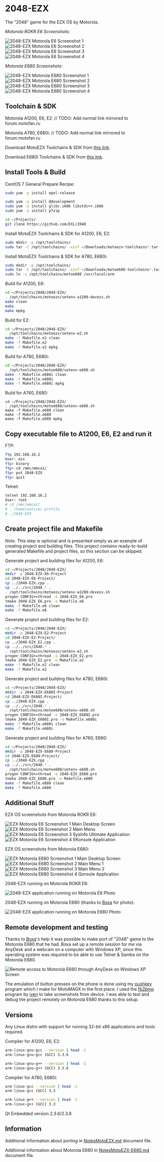2048-EZX
========

The "2048" game for the EZX OS by Motorola.

*Motorola ROKR E6 Screenshots:*

![2048-EZX Motorola E6 Screenshot 1](../image/2048-EZX-E6-Screenshot1.png) ![2048-EZX Motorola E6 Screenshot 2](../image/2048-EZX-E6-Screenshot2.png) ![2048-EZX Motorola E6 Screenshot 3](../image/2048-EZX-E6-Screenshot3.png) ![2048-EZX Motorola E6 Screenshot 4](../image/2048-EZX-E6-Screenshot4.png)

*Motorola E680 Screenshots:*

![2048-EZX Motorola E680 Screenshot 1](../image/2048-EZX-E680-Screenshot1.png) ![2048-EZX Motorola E680 Screenshot 2](../image/2048-EZX-E680-Screenshot2.png) ![2048-EZX Motorola E680 Screenshot 3](../image/2048-EZX-E680-Screenshot3.png) ![2048-EZX Motorola E680 Screenshot 4](../image/2048-EZX-E680-Screenshot4.png)

## Toolchain & SDK

Motorola A1200, E6, E2: // TODO: Add normal link mirrored to forum.motofan.ru

Motorola A780, E680i: // TODO: Add normal link mirrored to forum.motofan.ru

Download MotoEZX Toolchains & SDK from [this link](http://www.mediafire.com/?meqnmgujgjq).

Download E680i Toolchains & SDK from [this link](https://code.google.com/archive/p/moto-e680-develop/downloads).

## Install Tools & Build

CentOS 7 General Prepare Recipe:

```sh
sudo yum -y install epel-release

sudo yum -y install @development
sudo yum -y install glibc.i686 libstdc++.i686
sudo yum -y install p7zip

cd ~/Projects/
git clone https://github.com/EXL/2048
```

Install MotoEZX Toolchains & SDK for A1200, E6, E2:

```sh
sudo mkdir -p /opt/toolchains/
sudo tar -C /opt/toolchains/ -xzvf ~/Downloads/motoezx-toolchains*.tar.gz*
```

Install MotoEZX Toolchains & SDK for A780, E680i:

```sh
sudo mkdir -p /opt/toolchains/
sudo tar -C /opt/toolchains/ -xzvf ~/Downloads/motoe680-toolchains*.tar.gz*
sudo ln -s /opt/toolchains/motoe680 /usr/local/arm
```

Build for A1200, E6:

```sh
cd ~/Projects/2048/2048-EZX/
. /opt/toolchains/motoezx/setenv-a1200-devezx.sh
make clean
make
make mpkg
```

Build for E2:

```sh
cd ~/Projects/2048/2048-EZX/
. /opt/toolchains/motoezx/setenv-e2.sh
make -f Makefile.e2 clean
make -f Makefile.e2
make -f Makefile.e2 mpkg
```

Build for A780, E680i:

```sh
cd ~/Projects/2048/2048-EZX/
. /opt/toolchains/motoe680/setenv-e680.sh
make -f Makefile.e680i clean
make -f Makefile.e680i
make -f Makefile.e680i mpkg
```

Build for A760, E680:

```
cd ~/Projects/2048/2048-EZX/
. /opt/toolchains/motoe680/setenv-e680.sh
make -f Makefile.e680 clean
make -f Makefile.e680
make -f Makefile.e680 mpkg
```

## Copy executable file to A1200, E6, E2 and run it

FTP:

```sh
ftp 192.168.16.2
User: ezx
ftp> binary
ftp> cd /mmc/mmca1/
ftp> put 2048-EZX
ftp> quit
```

Telnet:

```sh
telnet 192.168.16.2
User: root
# cd /mmc/mmca1/
# . /home/native/.profile
# ./2048-EZX
```

## Create project file and Makefile

*Note.* This step is optional and is presented simply as an example of creating project and building files. This project contains ready-to-build generated Makefile and project files, so this section can be skipped.

Generate project and building files for A1200, E6:

```sh
cd ~/Projects/2048/2048-EZX/
mkdir -p 2048-EZX-E6-Project
cd 2048-EZX-E6-Project/
cp ../2048-EZX.cpp .
cp ../../src/2048.* .
. /opt/toolchains/motoezx/setenv-a1200-devezx.sh
progen CONFIG+=thread -o 2048-EZX_E6.pro
tmake 2048-EZX_E6.pro -o Makefile.e6
make -f Makefile.e6 clean
make -f Makefile.e6
```

Generate project and building files for E2:

```sh
cd ~/Projects/2048/2048-EZX/
mkdir -p 2048-EZX-E2-Project
cd 2048-EZX-E2-Project/
cp ../2048-EZX_E2.cpp .
cp ../../src/2048.* .
. /opt/toolchains/motoezx/setenv-e2.sh
progen CONFIG+=thread -o 2048-EZX_E2.pro
tmake 2048-EZX_E2.pro -o Makefile.e2
make -f Makefile.e2 clean
make -f Makefile.e2
```

Generate project and building files for A780, E680i:

```sh
cd ~/Projects/2048/2048-EZX/
mkdir -p 2048-EZX-E680I-Project
cd 2048-EZX-E680I-Project/
cp ../2048-EZX.cpp .
cp ../../src/2048.* .
. /opt/toolchains/motoe680/setenv-e680.sh
progen CONFIG+=thread -o 2048-EZX_E680I.pro
tmake 2048-EZX_E680I.pro -o Makefile.e680i
make -f Makefile.e680i clean
make -f Makefile.e680i
```

Generate project and building files for A760, E680:

```sh
cd ~/Projects/2048/2048-EZX/
mkdir -p 2048-EZX-E680-Project
cd 2048-EZX-E680-Project/
cp ../2048-EZX.cpp .
cp ../../src/2048.* .
. /opt/toolchains/motoe680/setenv-e680.sh
progen CONFIG+=thread -o 2048-EZX_E680.pro
tmake 2048-EZX_E680.pro -o Makefile.e680
make -f Makefile.e680 clean
make -f Makefile.e680
```

## Additional Stuff

EZX OS screenshots from Motorola ROKR E6:

![EZX Motorola E6 Screenshot 1 Main Desktop Screen](../image/EZX-E6-Screenshot1.png) ![EZX Motorola E6 Screenshot 2 Main Menu](../image/EZX-E6-Screenshot2.png) ![EZX Motorola E6 Screenshot 3 SysInfo Ultimate Application](../image/EZX-E6-Screenshot3.png) ![EZX Motorola E6 Screenshot 4 EKonsole Application](../image/EZX-E6-Screenshot4.png)

EZX OS screenshots from Motorola E680:

![EZX Motorola E680 Screenshot 1 Main Desktop Screen](../image/EZX-E680-Screenshot1.png) ![EZX Motorola E680 Screenshot 2 Main Menu 1](../image/EZX-E680-Screenshot2.png) ![EZX Motorola E680 Screenshot 3 Main Menu 2](../image/EZX-E680-Screenshot3.png) ![EZX Motorola E680 Screenshot 4 Qonsole Application](../image/EZX-E680-Screenshot4.png)

2048-EZX running on Motorola ROKR E6:

![2048-EZX application running on Motorola E6 Photo](../image/2048-EZX-E6-Photo.jpg)

2048-EZX running on Motorola E680 (thanks to [Boxa](https://github.com/Voha888) for photo):

![2048-EZX application running on Motorola E680 Photo](../image/2048-EZX-E680-Photo.jpg)

## Remote development and testing

Thanks to [Boxa](https://github.com/Voha888)'s help it was possible to make port of "2048" game to the Motorola E680 that he had. Boxa set up a remote session for me via AnyDesk and a webcam on a computer with Windows XP, since this operating system was required to be able to use Telnet & Samba on the Motorola E680.

![Remote access to Motorola E680 through AnyDesk on Windows XP Screen](../image/AnyDesk-Remote-E680-Windows-XP-Screenshot.jpg)

The emulation of button presses on the phone is done using my [pushkey](https://github.com/EXL/keyd/tree/master/pushkey) program which I make for MotoMAGX in the first place. I used the [fb2bmp](https://github.com/iven/e680_fb2bmp) program by [iven](https://github.com/iven) to take screenshots from device. I was able to test and debug the project remotely on Motorola E680 thanks to this setup.

## Versions

Any Linux distro with support for running 32-bit x86 applications and tools required.

Compiler for A1200, E6, E2:

```sh
arm-linux-gnu-gcc --version | head -1
arm-linux-gnu-gcc (GCC) 3.3.6

arm-linux-gnu-g++ --version | head -1
arm-linux-gnu-g++ (GCC) 3.3.6
```

Compiler for A780, E680i:

```sh
arm-linux-gcc --version | head -1
arm-linux-gcc (GCC) 3.3

arm-linux-g++ --version | head -1
arm-linux-g++ (GCC) 3.3
```

Qt Embedded version 2.3.6/2.3.8

## Information

Additional information about porting in [NotesMotoEZX.md](../doc/NotesMotoEZX.md) document file.

Additional information about Motorola E680 in [NotesMotoEZX-E680.md](../doc/NotesMotoEZX-E680.md) document file.
